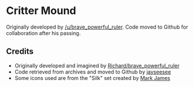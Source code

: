 # Critter Mound
Originally developed by [/u/brave_powerful_ruler](https://www.reddit.com/user/brave_powerful_ruler).  Code moved to Github for collaboration after his passing.

## Credits
* Originally developed and imagined by [Richard/brave_powerful_ruler](https://www.reddit.com/user/brave_powerful_ruler)
* Code retrieved from archives and moved to Github by [jayseesee](https://github.com/jayseesee)
* Some icons used are from the "Silk" set created by [Mark James](https://github.com/markjames/famfamfam-silk-icons)